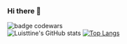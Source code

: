 ### Hi there 👋
![badge codewars](https://www.codewars.com/users/Luisttine/badges/large)  
![Luisttine's GitHub stats](https://github-readme-stats.vercel.app/api?username=Luisttine&show_icons=true&theme=radical)  [![Top Langs](https://github-readme-stats.vercel.app/api/top-langs/?username=Luisttine&show_icons=true&theme=radical)](https://github.com/Luisttine/github-readme-stats)




<!--
**Luisttine/Luisttine** is a ✨ _special_ ✨ repository because its `README.md` (this file) appears on your GitHub profile.

Here are some ideas to get you started:

- 🔭 I’m currently working on ...
- 🌱 I’m currently learning ...
- 👯 I’m looking to collaborate on ...
- 🤔 I’m looking for help with ...
- 💬 Ask me about ...
- 📫 How to reach me: ...
- 😄 Pronouns: ...
- ⚡ Fun fact: ...
-->
